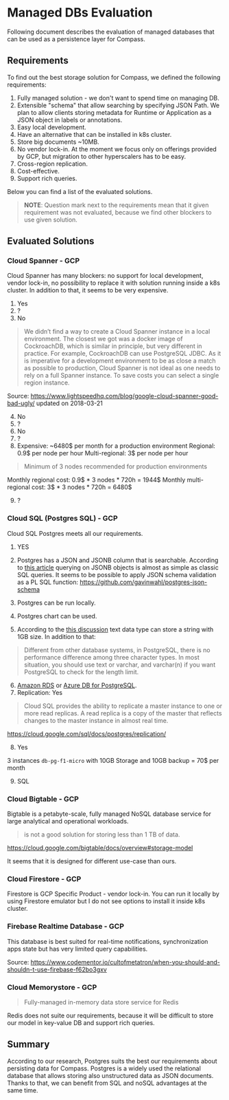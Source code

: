# Managed DBs Evaluation

Following document describes the evaluation of managed databases that can be used as a
persistence layer for Compass. 

## Requirements
To find out the best storage solution for Compass, we defined the following requirements: 
1. Fully managed solution - we don't want to spend time on managing DB.
2. Extensible "schema" that allow searching by specifying JSON Path. 
We plan to allow clients storing metadata for Runtime or Application as a JSON object in labels or annotations. 
3. Easy local development.
4. Have an alternative that can be installed in k8s cluster.
5. Store big documents ~10MB.
6. No vendor lock-in. At the moment we focus only on offerings provided by GCP, but migration to other hyperscalers has to be easy.
7. Cross-region replication.
8. Cost-effective.
9. Support rich queries.

Below you can find a list of the evaluated solutions.
> **NOTE**: Question mark next to the requirements mean that it given requirement was not evaluated, because
we find other blockers to use given solution.

## Evaluated Solutions

### Cloud Spanner - GCP
Cloud Spanner has many blockers: no support for local development, vendor lock-in, no possibility to replace it with solution running inside a k8s cluster. In addition to that, it seems to be very expensive.

1. Yes
2. ? 
3. No
> We didn’t find a way to create a Cloud Spanner instance in a local environment. 
The closest we got was a docker image of CockroachDB, which is similar in principle, but very different in practice. 
For example, CockroachDB can use PostgreSQL JDBC. As it is imperative for a development environment to be as close a match as possible to production, Cloud Spanner is not ideal as one needs to rely on a full Spanner instance.
To save costs you can select a single region instance.

Source: https://www.lightspeedhq.com/blog/google-cloud-spanner-good-bad-ugly/ updated on 2018-03-21

4. No
5. ?
6. No
7. ?
8. Expensive: ~6480$ per month for a production environment
Regional: 0.9$ per node per hour
Multi-regional: 3$ per node per hour
> Minimum of 3 nodes recommended for production environments

Monthly regional cost: 0.9$ * 3 nodes * 720h = 1944$
Monthly multi-regional cost: 3$ * 3 nodes * 720h = 6480$

9. ?

### Cloud SQL (Postgres SQL) - GCP
Cloud SQL Postgres meets all our requirements.

1. YES
2. Postgres has a JSON and JSONB column that is searchable. 
According to [this article](https://hackernoon.com/how-to-query-jsonb-beginner-sheet-cheat-4da3aa5082a3) querying on JSONB objects is almost as simple as classic SQL queries.
It seems to be possible to apply JSON schema validation as a PL SQL function: https://github.com/gavinwahl/postgres-json-schema

3. Postgres can be run locally.
4. Postgres chart can be used.
5.  According to the [this discussion](https://dba.stackexchange.com/questions/189876/size-limit-of-character-varying-postgresql)  text data type can store a string with 1GB size.
   In addition to that:
   > Different from other database systems, in PostgreSQL, there is no performance difference among three character types. In most situation, you should use text or varchar, and varchar(n) if you want PostgreSQL to check for the length limit.

6. [Amazon RDS](https://aws.amazon.com/rds/postgresql/) or [Azure DB for PostgreSQL](https://azure.microsoft.com/en-in/services/postgresql/).
7. Replication: Yes
> Cloud SQL provides the ability to replicate a master instance to one or more read replicas. A read replica is a copy of the master that reflects changes to the master instance in almost real time.

https://cloud.google.com/sql/docs/postgres/replication/

8. Yes

3 instances `db-pg-f1-micro` with 10GB Storage and 10GB backup = 70$ per month

9. SQL

### Cloud Bigtable - GCP
Bigtable is a petabyte-scale, fully managed NoSQL database service for large analytical and operational workloads.
>  is not a good solution for storing less than 1 TB of data.

https://cloud.google.com/bigtable/docs/overview#storage-model

It seems that it is designed for different use-case than ours.


### Cloud Firestore - GCP
Firestore is GCP Specific Product - vendor lock-in. You can run it locally by using 
Firestore emulator but I do not see options to install it inside k8s cluster.

### Firebase Realtime Database - GCP
This database is best suited for real-time notifications, synchronization apps state but has
very limited query capabilities. 

Source: https://www.codementor.io/cultofmetatron/when-you-should-and-shouldn-t-use-firebase-f62bo3gxv

### Cloud Memorystore - GCP
> Fully-managed in-memory data store service for Redis

Redis does not suite our requirements, because it will be difficult to store our model in key-value DB 
and support rich queries. 

## Summary
According to our research, Postgres suits the best our requirements about persisting data for Compass.
Postgres is a widely used the relational database that allows storing also unstructured data as JSON documents. 
Thanks to that, we can benefit from SQL and noSQL advantages at the same time.  
